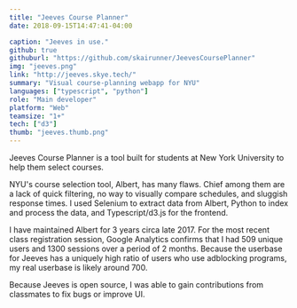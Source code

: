 ```yaml
---
title: "Jeeves Course Planner"
date: 2018-09-15T14:47:41-04:00

caption: "Jeeves in use."
github: true
githuburl: "https://github.com/skairunner/JeevesCoursePlanner"
img: "jeeves.png"
link: "http://jeeves.skye.tech/"
summary: "Visual course-planning webapp for NYU"
languages: ["typescript", "python"]
role: "Main developer"
platform: "Web"
teamsize: "1+"
tech: ["d3"]
thumb: "jeeves.thumb.png"
---
```


Jeeves Course Planner is a tool built for students at New York University to help them select courses.

NYU's course selection tool, Albert, has many flaws. Chief among them are a lack of quick filtering, no way to visually compare schedules, and sluggish response times. I used Selenium to extract data from Albert, Python to index and process the data, and Typescript/d3.js for the frontend.

I have maintained Albert for 3 years circa late 2017. For the most recent class registration session, Google Analytics confirms that I had 509 unique users and 1300 sessions over a period of 2 months. Because the userbase for Jeeves has a uniquely high ratio of users who use adblocking programs, my real userbase is likely around 700.

Because Jeeves is open source, I was able to gain contributions from classmates to fix bugs or improve UI.